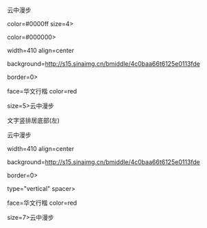 云中漫步

color=#0000ff size=4>

color=#000000> 

width=410 align=center

background=http://s15.sinaimg.cn/bmiddle/4c0baa66t6125e0113fde

border=0>

face=华文行楷 color=red

size=5>云中漫步

文字竖排居底部(左)

云中漫步

width=410 align=center

background=http://s15.sinaimg.cn/bmiddle/4c0baa66t6125e0113fde

border=0>

type="vertical" spacer>

face=华文行楷 color=red

size=7>云中漫步
